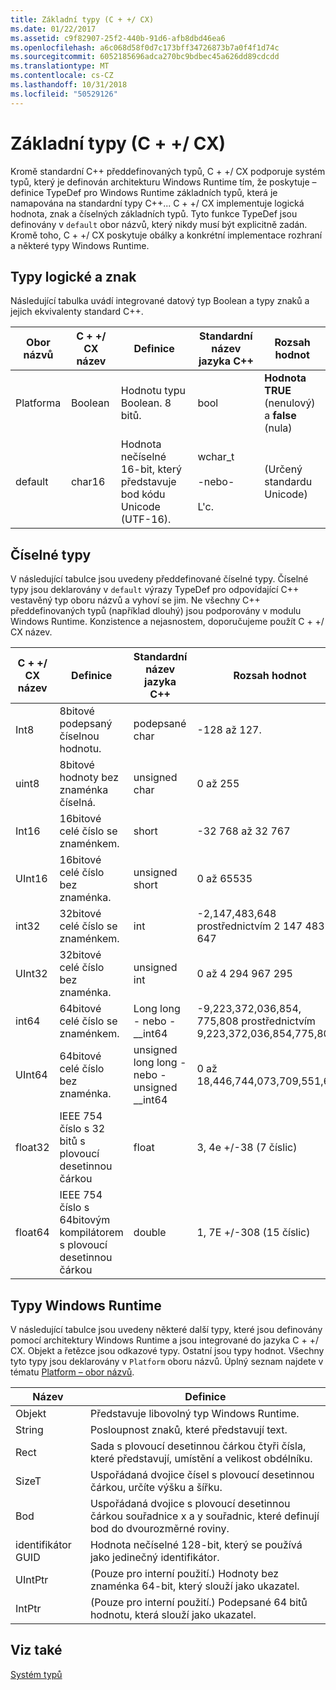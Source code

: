 ```yaml
---
title: Základní typy (C + +/ CX)
ms.date: 01/22/2017
ms.assetid: c9f82907-25f2-440b-91d6-afb8dbd46ea6
ms.openlocfilehash: a6c068d58f0d7c173bff34726873b7a0f4f1d74c
ms.sourcegitcommit: 6052185696adca270bc9bdbec45a626dd89cdcdd
ms.translationtype: MT
ms.contentlocale: cs-CZ
ms.lasthandoff: 10/31/2018
ms.locfileid: "50529126"
---
```

# <a name="fundamental-types-ccx"></a>Základní typy (C + +/ CX)

Kromě standardní C++ předdefinovaných typů, C + +/ CX podporuje systém typů, který je definován architekturu Windows Runtime tím, že poskytuje – definice TypeDef pro Windows Runtime základních typů, která je namapována na standardní typy C++... C + +/ CX implementuje logická hodnota, znak a číselných základních typů. Tyto funkce TypeDef jsou definovány v `default` obor názvů, který nikdy musí být explicitně zadán. Kromě toho, C + +/ CX poskytuje obálky a konkrétní implementace rozhraní a některé typy Windows Runtime.

## <a name="boolean-and-character-types"></a>Typy logické a znak

Následující tabulka uvádí integrované datový typ Boolean a typy znaků a jejich ekvivalenty standard C++.

|Obor názvů|C + +/ CX název|Definice|Standardní název jazyka C++|Rozsah hodnot|
|---------------|-----------------------------------------------------------------------|----------------|-------------------------|---------------------|
|Platforma|Boolean|Hodnotu typu Boolean. 8 bitů.|bool|**Hodnota TRUE** (nenulový) a **false** (nula)|
|default|char16|Hodnota nečíselné 16-bit, který představuje bod kódu Unicode (UTF-16).|wchar_t<br /><br /> -nebo-<br /><br /> L'c.|(Určený standardu Unicode)|

## <a name="numeric-types"></a>Číselné typy

V následující tabulce jsou uvedeny předdefinované číselné typy. Číselné typy jsou deklarovány v `default` výrazy TypeDef pro odpovídající C++ vestavěný typ oboru názvů a vyhoví se jim. Ne všechny C++ předdefinovaných typů (například dlouhý) jsou podporovány v modulu Windows Runtime. Konzistence a nejasnostem, doporučujeme použít C + +/ CX název.

|C + +/ CX název|Definice|Standardní název jazyka C++|Rozsah hodnot|
|-----------------------------------------------------------------------|----------------|-------------------------|---------------------|
|Int8|8bitové podepsaný číselnou hodnotu.|podepsané char|-128 až 127.|
|uint8|8bitové hodnoty bez znaménka číselná.|unsigned char|0 až 255|
|Int16|16bitové celé číslo se znaménkem.|short|-32 768 až 32 767|
|UInt16|16bitové celé číslo bez znaménka.|unsigned short|0 až 65535|
|int32|32bitové celé číslo se znaménkem.|int|-2,147,483,648 prostřednictvím 2 147 483 647|
|UInt32|32bitové celé číslo bez znaménka.|unsigned int|0 až 4 294 967 295|
|int64|64bitové celé číslo se znaménkem.|Long long - nebo - __int64|-9,223,372,036,854, 775,808 prostřednictvím 9,223,372,036,854,775,807|
|UInt64|64bitové celé číslo bez znaménka.|unsigned long long - nebo - unsigned __int64|0 až 18,446,744,073,709,551,615|
|float32|IEEE 754 číslo s 32 bitů s plovoucí desetinnou čárkou|float|3, 4e +/-38 (7 číslic)|
|float64|IEEE 754 číslo s 64bitovým kompilátorem s plovoucí desetinnou čárkou|double|1, 7E +/-308 (15 číslic)|

## <a name="windows-runtime-types"></a>Typy Windows Runtime

V následující tabulce jsou uvedeny některé další typy, které jsou definovány pomocí architektury Windows Runtime a jsou integrované do jazyka C + +/ CX. Objekt a řetězce jsou odkazové typy. Ostatní jsou typy hodnot. Všechny tyto typy jsou deklarovány v `Platform` oboru názvů. Úplný seznam najdete v tématu [Platform – obor názvů](../cppcx/platform-namespace-c-cx.md).

|Název|Definice|
|----------|----------------|
|Objekt|Představuje libovolný typ Windows Runtime.|
|String|Posloupnost znaků, které představují text.|
|Rect|Sada s plovoucí desetinnou čárkou čtyři čísla, které představují, umístění a velikost obdélníku.|
|SizeT|Uspořádaná dvojice čísel s plovoucí desetinnou čárkou, určíte výšku a šířku.|
|Bod|Uspořádaná dvojice s plovoucí desetinnou čárkou souřadnice x a y souřadnic, které definují bod do dvourozměrné roviny.|
|identifikátor GUID|Hodnota nečíselné 128-bit, který se používá jako jedinečný identifikátor.|
|UIntPtr|(Pouze pro interní použití.) Hodnoty bez znaménka 64-bit, který slouží jako ukazatel.|
|IntPtr|(Pouze pro interní použití.)  Podepsané 64 bitů hodnotu, která slouží jako ukazatel.|

## <a name="see-also"></a>Viz také

[Systém typů](../cppcx/type-system-c-cx.md)
